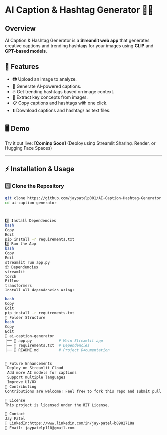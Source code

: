 # AI Caption & Hashtag Generator 📸✨

## Overview
AI Caption & Hashtag Generator is a **Streamlit web app** that generates creative captions and trending hashtags for your images using **CLIP** and **GPT-based models**.

## 🚀 Features
- 📷 Upload an image to analyze.
- 📝 Generate AI-powered captions.
- 🔥 Get trending hashtags based on image context.
- 🎯 Extract key concepts from images.
- 📋 Copy captions and hashtags with one click.
- ⬇️ Download captions and hashtags as text files.

## 🖥️ Demo
Try it out live: **[Coming Soon]** (Deploy using Streamlit Sharing, Render, or Hugging Face Spaces)

---

## ⚡ Installation & Usage

### 1️⃣ Clone the Repository
```bash
git clone https://github.com/jaypatelp001/AI-Caption-Hashtag-Generator
cd ai-caption-generator



2️⃣ Install Dependencies
bash
Copy
Edit
pip install -r requirements.txt
3️⃣ Run the App
bash
Copy
Edit
streamlit run app.py
📦 Dependencies
streamlit
torch
Pillow
transformers
Install all dependencies using:

bash
Copy
Edit
pip install -r requirements.txt
📜 Folder Structure
bash
Copy
Edit
📂 ai-caption-generator
│── 📜 app.py            # Main Streamlit app
│── 📜 requirements.txt  # Dependencies
│── 📜 README.md         # Project Documentation


🌟 Future Enhancements
 Deploy on Streamlit Cloud
 Add more AI models for captions
 Support multiple languages
 Improve UI/UX
🤝 Contributing
Contributions are welcome! Feel free to fork this repo and submit pull requests.

📜 License
This project is licensed under the MIT License.

📧 Contact
Jay Patel
💼 LinkedIn:https://www.linkedin.com/in/jay-patel-b8982718a
📧 Email: jaypatelp110@gmail.com

